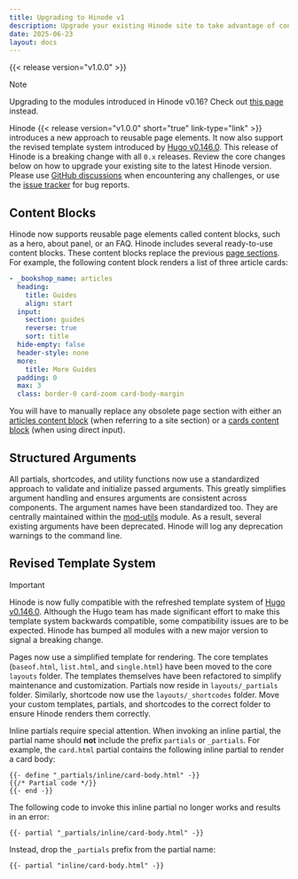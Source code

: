 ```yaml
---
title: Upgrading to Hinode v1
description: Upgrade your existing Hinode site to take advantage of content blocks introduced in v1.
date: 2025-06-23
layout: docs
---
```


{{< release version="v1.0.0" >}}

> [!NOTE]
> Upgrading to the modules introduced in Hinode v0.16? Check out [this page](upgrading-modules) instead.

Hinode {{< release version="v1.0.0" short="true" link-type="link" >}} introduces a new approach to reusable page elements. It now also support the revised template system introduced by [Hugo v0.146.0](https://github.com/gohugoio/hugo/releases/tag/v0.146.0). This release of Hinode is a breaking change with all `0.x` releases. Review the core changes below on how to upgrade your existing site to the latest Hinode version. Please use [GitHub discussions](https://github.com/gethinode/hinode/discussions/1431) when encountering any challenges, or use the [issue tracker](https://github.com/gethinode/hinode/issues) for bug reports.

## Content Blocks

Hinode now supports reusable page elements called content blocks, such as a hero, about panel, or an FAQ. Hinode includes several ready-to-use content blocks. These content blocks replace the previous [page sections](/docs/configuration/layout/#page-sections). For example, the following content block renders a list of three article cards:

```yml
- _bookshop_name: articles
  heading:
    title: Guides
    align: start
  input:
    section: guides
    reverse: true
    sort: title
  hide-empty: false
  header-style: none
  more:
    title: More Guides
  padding: 0
  max: 3
  class: border-0 card-zoom card-body-margin
```

You will have to manually replace any obsolete page section with either an [articles content block](/docs/content-blocks/articles/) (when referring to a site section) or a [cards content block](/docs/content-blocks/cards/) (when using direct input).

## Structured Arguments

All partials, shortcodes, and utility functions now use a standardized approach to validate and initialize passed arguments. This greatly simplifies argument handling and ensures arguments are consistent across components. The argument names have been standardized too. They are centrally maintained within the [mod-utils](https://github.com/gethinode/mod-utils) module. As a result, several existing arguments have been deprecated. Hinode will log any deprecation warnings to the command line.

## Revised Template System

> [!IMPORTANT]
> Hinode is now fully compatible with the refreshed template system of [Hugo v0.146.0](https://github.com/gohugoio/hugo/releases/tag/v0.146.0). Although the Hugo team has made significant effort to make this template system backwards compatible, some compatibility issues are to be expected. Hinode has bumped all modules with a new major version to signal a breaking change.

Pages now use a simplified template for rendering. The core templates (`baseof.html`, `list.html`, and `single.html`) have been moved to the core `layouts` folder. The templates themselves have been refactored to simplify maintenance and customization. Partials now reside in `layouts/_partials` folder. Similarly, shortcode now use the `layouts/_shortcodes` folder. Move your custom templates, partials, and shortcodes to the correct folder to ensure Hinode renders them correctly.

Inline partials require special attention. When invoking an inline partial, the partial name should **not** include the prefix `partials` or `_partials`. For example, the `card.html` partial contains the following inline partial to render a card body:

```go-template
{{- define "_partials/inline/card-body.html" -}}
{{/* Partial code */}}
{{- end -}}
```

The following code to invoke this inline partial no longer works and results in an error:

```go-template
{{- partial "_partials/inline/card-body.html" -}}
```

Instead, drop the `_partials` prefix from the partial name:

```go-template
{{- partial "inline/card-body.html" -}}
```
